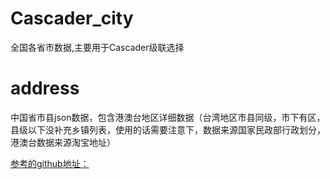 # Cascader_city
全国各省市数据,主要用于Cascader级联选择

# address
中国省市县json数据，包含港澳台地区详细数据（台湾地区市县同级，市下有区，县级以下没补充乡镇列表，使用的话需要注意下，数据来源国家民政部行政划分，港澳台数据来源淘宝地址）

[参考的github地址：](https://github.com/ChongQianQian/ChinaProvinceCityJsonData)